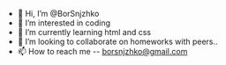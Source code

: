 - 👋 Hi, I’m @BorSnjzhko
- 👀 I’m interested in coding
- 🌱 I’m currently learning html and css
- 💞️ I’m looking to collaborate on homeworks with peers..
- 📫 How to reach me --  borsnjzhko@gmail.com

